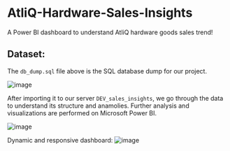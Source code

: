 # AtliQ-Hardware-Sales-Insights

A Power BI dashboard to understand AtliQ hardware goods sales trend!

## Dataset:

The `db_dump.sql` file above is the SQL database dump for our project. 

![image](https://github.com/Aestivial/AtliQ-Hardware-Sales-Insights/assets/69592060/9cd52c1a-fb0e-4750-a05c-ee5f0814089f)

After importing it to our server `DEV_sales_insights`, we go through the data to understand its structure and anamolies. Further analysis and visualizations are performed on Microsoft Power BI.

![image](https://github.com/Aestivial/AtliQ-Hardware-Sales-Insights/assets/69592060/0b0fa7f4-04d8-456a-841e-b9612a9b3aa3)

Dynamic and responsive dashboard:
![image](https://github.com/Aestivial/AtliQ-Hardware-Sales-Insights/assets/69592060/b1f69d67-5f1f-44f7-9322-64f6a5b7dd1b)
